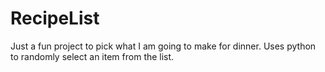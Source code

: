# RecipeList

Just a fun project to pick what I am going to make for dinner.
Uses python to randomly select an item from the list.
